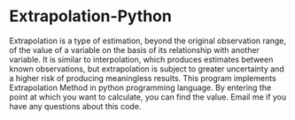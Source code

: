 # Extrapolation-Python
Extrapolation is a type of estimation, beyond the original observation range, of the value of a variable on the basis of its relationship with another variable. It is similar to interpolation, which produces estimates between known observations, but extrapolation is subject to greater uncertainty and a higher risk of producing meaningless results. This program implements Extrapolation Method in python programming language. By entering the point at which you want to calculate, you can find the value. Email me if you have any questions about this code.
